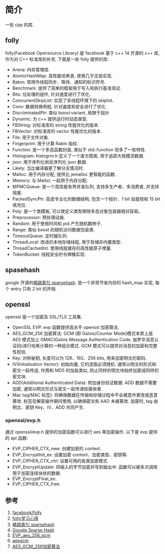 # 简介
一些 cpp 的库.

## folly
folly(Facebook Opensource Library) 是 facebook 基于 c++ 14 开源的 c++ 库, 作为对 C++ 标准库的补充. 下面是一些 folly 提供的库:
- Arena: 内存管理库.
- AtomicHashMap: 高性能哈希表, 使用几乎无锁实现.
- Baton: 常用作线程同步、等待、通知的标识符号.
- Benchmark: 提供了简单的框架用于写入和执行基准测试.
- Bits: 位处理的组件, 针对速度进行了优化.
- ConcurrentSkipList: 实现了多线程环境下的 skiplist. 
- Conv: 数据转换例程, 针对速度和安全进行了优化.
- DiscriminatedPtr: 类似 boost:variant, 局限于指针
- Dynamic: 为 c++ 提供运行时动态类型.
- FBString: 对标准库的 string 性能优化的版本.
- FBVector: 对标准库的 vector 性能优化的版本.
- File: 用于文件对象.
- Fingerprint: 用于计算 Rabin 指纹.
- Function: 是一个多态函数封装, 类似于 std::function 但多了一些特性.
- Histogram: histogrm.h 定义了一个直方图类, 用于追踪大规模流数据.
- json: 用于序列化和反序列化 json 数据.
- Likely: 当比编译器更了解分支情况时.
- Malloc: 用于内存分配, 提供比 jemalloc 更智能的函数.
- Memory: 与 Malloc 一起用于内存分配.
- MPMCQueue: 是一个高性能有界并发队列, 支持多生产者、多消费者, 并支持阻塞.
- PackedSyncPtr: 高度专业化的数据结构, 包含一个指针、1 bit 自旋锁和 15 bit 填充位.
- Poly: 是一个类模板, 可以使定义类型擦除多态对象包装器相对容易。
- Preprocessor: 预处理设施.
- Random: 用于使用时间和 pid 产生随机数种子.
- Range: 类似 boost 的随机访问数据包装类.
- TimeoutQueue: 定时器队列.
- ThreadLocal: 改进的本地存储线程, 用于存储非内置类型.
- ThreadCachedInt: 使用线程缓存的高性能原子增量.
- TokenBucket: 线程安全的令牌桶实现.

## spasehash
google 开源的[稀疏索引 sparsehash](https://github.com/sparsehash/sparsehash). 是一个非常节省内存的 hash_map 实现, 每个 entry 只有 2 bit 的开销.

## openssl
openssl 是一个加密及 SSL/TLS 工具集.
- OpenSSL EVP: evp 函数提供高水平 openssl 加密算法.
- AES_GCM_256 加密算法: GCM (即 Galois/Counter Mode)模式本质上是 AES 模式加上 GMAC(Galois Message Authentication Code, 伽罗华消息认证码)进行哈希计算的一种组合模式. GCM 模式可以提供对消息的加密和完整性校验.
- Key: 对称秘钥, 长度可以为 128、192、256 bits, 用来加密明文的密码.
- IV(Initialisation Vector): 初始向量, 它的选取必须随机. 通常以明文的形式和密文一起传送, 作用和 MD5 的加盐类似, 防止同样的明文块始终加密成同样的密文块.
- ADD(Additional Authenticated Data): 附加身份验证数据. ADD 数据不需要加密, 通常以明文形式与密文一起传递给接收者.
- Mac tag(MAC 标签): 将确保数据在传输和存储过程中不会被意外更改或恶意篡改. 标签在解密操作期间使用, 以确保密文和 AAD 未被篡改. 加密时, tag 由明文、密钥 Key、IV、ADD 共同产生.

### openssl/evp.h 
通过 openssl/evp.h 提供的加密函数可以进行 aes 等加密操作. 以下是 evp 提供的 api 函数:
- EVP_CIPHER_CTX_new: 创建加密的 context.
- EVP_EncryptInit_ex: 设置加密 context、加密类型、密钥等.
- EVP_CIPHER_CTX_ctrl: 设置可用的各类加密模式.
- EVP_EncryptUpdate: 将输入的字节加密并写到输出中. 函数可以被多次调用用于加密连续块状的数据.
- EVP_EncryptFinal_ex:
- EVP_CIPHER_CTX_free:



## 参考
1. [facebook/folly](github.com/facebook/folly)
2. [folly学习心得](https://blog.csdn.net/thanklife/article/details/80117429)
3. [稀疏索引 sparsehash](https://github.com/sparsehash/sparsehash)
4. [Google Sparse Hash](https://goog-sparsehash.sourceforge.net/)
5. [EVP_aes_256_gcm](https://www.openssl.org/docs/manmaster/man3/EVP_aes_256_gcm.html)
6. [aesgcm](https://github.com/majek/openssl/blob/master/demos/evp/aesgcm.c)
7. [AES_GCM_256加密算法](https://www.cnblogs.com/Galesaur-wcy/p/16843564.html)